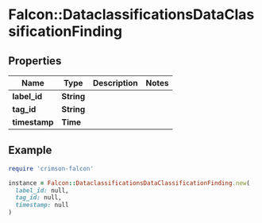# Falcon::DataclassificationsDataClassificationFinding

## Properties

| Name | Type | Description | Notes |
| ---- | ---- | ----------- | ----- |
| **label_id** | **String** |  |  |
| **tag_id** | **String** |  |  |
| **timestamp** | **Time** |  |  |

## Example

```ruby
require 'crimson-falcon'

instance = Falcon::DataclassificationsDataClassificationFinding.new(
  label_id: null,
  tag_id: null,
  timestamp: null
)
```


